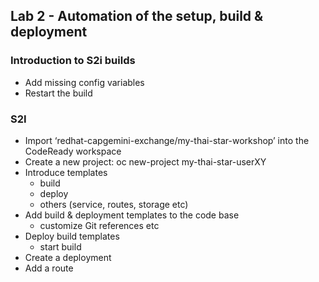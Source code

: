 ## Lab 2 - Automation of the setup, build & deployment

### Introduction to S2i builds
* Add missing config variables
* Restart the build

### S2I

* Import ‘redhat-capgemini-exchange/my-thai-star-workshop’ into the CodeReady workspace
* Create a new project: oc new-project my-thai-star-userXY
* Introduce templates
  - build
  - deploy
  - others (service, routes, storage etc)
* Add build & deployment templates to the code base
  - customize Git references etc
* Deploy build templates
  - start build
* Create a deployment
* Add a route
